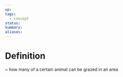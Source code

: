 ```yaml
---
up: 
tags:
  - concept
status: 
Summary:
aliases:
---
```

# Definition
~
how many of a certain animal can be grazed in an area
<!--SR:!2025-03-13,3,250-->
